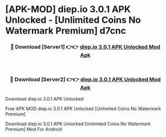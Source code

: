 # [APK-MOD] diep.io 3.0.1 APK Unlocked - [Unlimited Coins No Watermark Premium] d7cnc



<div align="center">
<h3>🔴 Download [Server1] 👉👉 <a href="https://momento.my/?title=diep.io_3.0.1_APK_Unlocked">diep.io 3.0.1 APK Unlocked Mod Apk</a></h3><br>

<h3>🔴 Download [Server2] 👉👉 <a href="https://momento.my/?title=diep.io_3.0.1_APK_Unlocked">diep.io 3.0.1 APK Unlocked Mod Apk</a></h3>
</div>



Download diep.io 3.0.1 APK Unlocked 

Free APK MOD diep.io 3.0.1 APK Unlocked [Unlimited Coins No Watermark Premium]

Download diep.io 3.0.1 APK Unlocked [Unlimited Coins No Watermark Premium] Mod For Android

